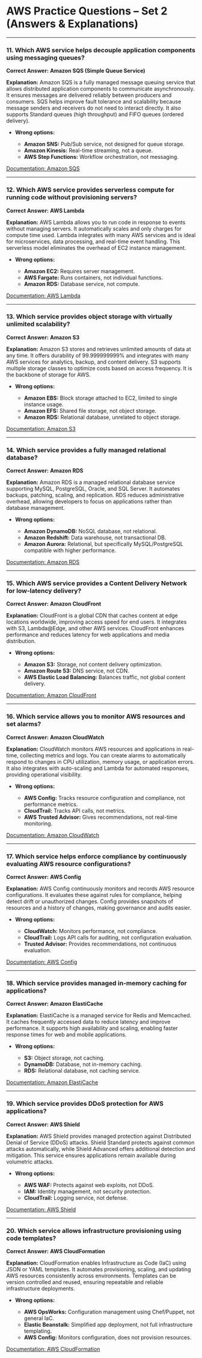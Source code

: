 # AWS Practice Questions – Set 2 (Answers & Explanations)

---

### 11. Which AWS service helps decouple application components using messaging queues?

**Correct Answer:** **Amazon SQS (Simple Queue Service)**

**Explanation:**
Amazon SQS is a fully managed message queuing service that allows distributed application components to communicate asynchronously. It ensures messages are delivered reliably between producers and consumers. SQS helps improve fault tolerance and scalability because message senders and receivers do not need to interact directly. It also supports Standard queues (high throughput) and FIFO queues (ordered delivery).

* **Wrong options:**

  * **Amazon SNS:** Pub/Sub service, not designed for queue storage.
  * **Amazon Kinesis:** Real-time streaming, not a queue.
  * **AWS Step Functions:** Workflow orchestration, not messaging.

[Documentation: Amazon SQS](https://docs.aws.amazon.com/AWSSimpleQueueService/latest/SQSDeveloperGuide/welcome.html)

---

### 12. Which AWS service provides serverless compute for running code without provisioning servers?

**Correct Answer:** **AWS Lambda**

**Explanation:**
AWS Lambda allows you to run code in response to events without managing servers. It automatically scales and only charges for compute time used. Lambda integrates with many AWS services and is ideal for microservices, data processing, and real-time event handling. This serverless model eliminates the overhead of EC2 instance management.

* **Wrong options:**

  * **Amazon EC2:** Requires server management.
  * **AWS Fargate:** Runs containers, not individual functions.
  * **Amazon RDS:** Database service, not compute.

[Documentation: AWS Lambda](https://docs.aws.amazon.com/lambda/)

---

### 13. Which service provides object storage with virtually unlimited scalability?

**Correct Answer:** **Amazon S3**

**Explanation:**
Amazon S3 stores and retrieves unlimited amounts of data at any time. It offers durability of 99.999999999% and integrates with many AWS services for analytics, backup, and content delivery. S3 supports multiple storage classes to optimize costs based on access frequency. It is the backbone of storage for AWS.

* **Wrong options:**

  * **Amazon EBS:** Block storage attached to EC2, limited to single instance usage.
  * **Amazon EFS:** Shared file storage, not object storage.
  * **Amazon RDS:** Relational database, unrelated to object storage.

[Documentation: Amazon S3](https://docs.aws.amazon.com/AmazonS3/latest/userguide/Welcome.html)

---

### 14. Which service provides a fully managed relational database?

**Correct Answer:** **Amazon RDS**

**Explanation:**
Amazon RDS is a managed relational database service supporting MySQL, PostgreSQL, Oracle, and SQL Server. It automates backups, patching, scaling, and replication. RDS reduces administrative overhead, allowing developers to focus on applications rather than database management.

* **Wrong options:**

  * **Amazon DynamoDB:** NoSQL database, not relational.
  * **Amazon Redshift:** Data warehouse, not transactional DB.
  * **Amazon Aurora:** Relational, but specifically MySQL/PostgreSQL compatible with higher performance.

[Documentation: Amazon RDS](https://docs.aws.amazon.com/AmazonRDS/latest/UserGuide/Welcome.html)

---

### 15. Which AWS service provides a Content Delivery Network for low-latency delivery?

**Correct Answer:** **Amazon CloudFront**

**Explanation:**
CloudFront is a global CDN that caches content at edge locations worldwide, improving access speed for end users. It integrates with S3, Lambda\@Edge, and other AWS services. CloudFront enhances performance and reduces latency for web applications and media distribution.

* **Wrong options:**

  * **Amazon S3:** Storage, not content delivery optimization.
  * **Amazon Route 53:** DNS service, not CDN.
  * **AWS Elastic Load Balancing:** Balances traffic, not global content delivery.

[Documentation: Amazon CloudFront](https://docs.aws.amazon.com/AmazonCloudFront/latest/DeveloperGuide/Introduction.html)

---

### 16. Which service allows you to monitor AWS resources and set alarms?

**Correct Answer:** **Amazon CloudWatch**

**Explanation:**
CloudWatch monitors AWS resources and applications in real-time, collecting metrics and logs. You can create alarms to automatically respond to changes in CPU utilization, memory usage, or application errors. It also integrates with auto-scaling and Lambda for automated responses, providing operational visibility.

* **Wrong options:**

  * **AWS Config:** Tracks resource configuration and compliance, not performance metrics.
  * **CloudTrail:** Tracks API calls, not metrics.
  * **AWS Trusted Advisor:** Gives recommendations, not real-time monitoring.

[Documentation: Amazon CloudWatch](https://docs.aws.amazon.com/cloudwatch/)

---

### 17. Which service helps enforce compliance by continuously evaluating AWS resource configurations?

**Correct Answer:** **AWS Config**

**Explanation:**
AWS Config continuously monitors and records AWS resource configurations. It evaluates these against rules for compliance, helping detect drift or unauthorized changes. Config provides snapshots of resources and a history of changes, making governance and audits easier.

* **Wrong options:**

  * **CloudWatch:** Monitors performance, not compliance.
  * **CloudTrail:** Logs API calls for auditing, not configuration evaluation.
  * **Trusted Advisor:** Provides recommendations, not continuous evaluation.

[Documentation: AWS Config](https://docs.aws.amazon.com/config/)

---

### 18. Which service provides managed in-memory caching for applications?

**Correct Answer:** **Amazon ElastiCache**

**Explanation:**
ElastiCache is a managed service for Redis and Memcached. It caches frequently accessed data to reduce latency and improve performance. It supports high availability and scaling, enabling faster response times for web and mobile applications.

* **Wrong options:**

  * **S3:** Object storage, not caching.
  * **DynamoDB:** Database, not in-memory caching.
  * **RDS:** Relational database, not caching service.

[Documentation: Amazon ElastiCache](https://docs.aws.amazon.com/AmazonElastiCache/)

---

### 19. Which service provides DDoS protection for AWS applications?

**Correct Answer:** **AWS Shield**

**Explanation:**
AWS Shield provides managed protection against Distributed Denial of Service (DDoS) attacks. Shield Standard protects against common attacks automatically, while Shield Advanced offers additional detection and mitigation. This service ensures applications remain available during volumetric attacks.

* **Wrong options:**

  * **AWS WAF:** Protects against web exploits, not DDoS.
  * **IAM:** Identity management, not security protection.
  * **CloudTrail:** Logging service, not defense.

[Documentation: AWS Shield](https://docs.aws.amazon.com/waf/)

---

### 20. Which service allows infrastructure provisioning using code templates?

**Correct Answer:** **AWS CloudFormation**

**Explanation:**
CloudFormation enables Infrastructure as Code (IaC) using JSON or YAML templates. It automates provisioning, scaling, and updating AWS resources consistently across environments. Templates can be version controlled and reused, ensuring repeatable and reliable infrastructure deployments.

* **Wrong options:**

  * **AWS OpsWorks:** Configuration management using Chef/Puppet, not general IaC.
  * **Elastic Beanstalk:** Simplified app deployment, not full infrastructure templating.
  * **AWS Config:** Monitors configuration, does not provision resources.

[Documentation: AWS CloudFormation](https://docs.aws.amazon.com/AWSCloudFormation/latest/UserGuide/Welcome.html)
